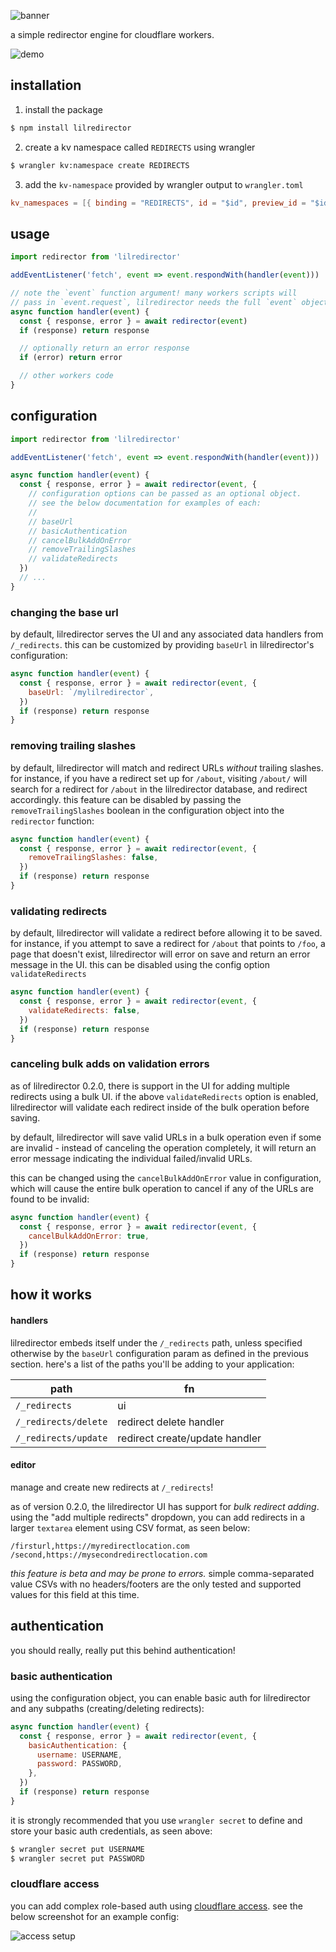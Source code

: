 ![banner](./.github/banner.png)

a simple redirector engine for cloudflare workers.

![demo](./.github/demo.png)

## installation

1. install the package

```bash
$ npm install lilredirector
```

2. create a kv namespace called `REDIRECTS` using wrangler

```bash
$ wrangler kv:namespace create REDIRECTS
```

3. add the `kv-namespace` provided by wrangler output to `wrangler.toml`

```toml
kv_namespaces = [{ binding = "REDIRECTS", id = "$id", preview_id = "$id" }]
```

## usage

```javascript
import redirector from 'lilredirector'

addEventListener('fetch', event => event.respondWith(handler(event)))

// note the `event` function argument! many workers scripts will
// pass in `event.request`, lilredirector needs the full `event` object
async function handler(event) {
  const { response, error } = await redirector(event)
  if (response) return response

  // optionally return an error response
  if (error) return error

  // other workers code
}
```

## configuration

```javascript
import redirector from 'lilredirector'

addEventListener('fetch', event => event.respondWith(handler(event)))

async function handler(event) {
  const { response, error } = await redirector(event, {
    // configuration options can be passed as an optional object.
    // see the below documentation for examples of each:
    //
    // baseUrl
    // basicAuthentication
    // cancelBulkAddOnError
    // removeTrailingSlashes
    // validateRedirects
  })
  // ...
}
```

### changing the base url

by default, lilredirector serves the UI and any associated data handlers from `/_redirects`. this can be customized by providing `baseUrl` in lilredirector's configuration:

```javascript
async function handler(event) {
  const { response, error } = await redirector(event, {
    baseUrl: `/mylilredirector`,
  })
  if (response) return response
}
```

### removing trailing slashes

by default, lilredirector will match and redirect URLs _without_ trailing slashes. for instance, if you have a redirect set up for `/about`, visiting `/about/` will search for a redirect for `/about` in the lilredirector database, and redirect accordingly. this feature can be disabled by passing the `removeTrailingSlashes` boolean in the configuration object into the `redirector` function:

```javascript
async function handler(event) {
  const { response, error } = await redirector(event, {
    removeTrailingSlashes: false,
  })
  if (response) return response
}
```

### validating redirects

by default, lilredirector will validate a redirect before allowing it to be saved. for instance, if you attempt to save a redirect for `/about` that points to `/foo`, a page that doesn't exist, lilredirector will error on save and return an error message in the UI. this can be disabled using the config option `validateRedirects`

```javascript
async function handler(event) {
  const { response, error } = await redirector(event, {
    validateRedirects: false,
  })
  if (response) return response
}
```

### canceling bulk adds on validation errors

as of lilredirector 0.2.0, there is support in the UI for adding multiple redirects using a bulk UI. if the above `validateRedirects` option is enabled, lilredirector will validate each redirect inside of the bulk operation before saving.

by default, lilredirector will save valid URLs in a bulk operation even if some are invalid - instead of canceling the operation completely, it will return an error message indicating the individual failed/invalid URLs.

this can be changed using the `cancelBulkAddOnError` value in configuration, which will cause the entire bulk operation to cancel if any of the URLs are found to be invalid:

```javascript
async function handler(event) {
  const { response, error } = await redirector(event, {
    cancelBulkAddOnError: true,
  })
  if (response) return response
}
```

## how it works

#### handlers

lilredirector embeds itself under the `/_redirects` path, unless specified otherwise by the `baseUrl` configuration param as defined in the previous section. here's a list of the paths you'll be adding to your application:

| path                 | fn                             |
| -------------------- | ------------------------------ |
| `/_redirects`        | ui                             |
| `/_redirects/delete` | redirect delete handler        |
| `/_redirects/update` | redirect create/update handler |

#### editor

manage and create new redirects at `/_redirects`!

as of version 0.2.0, the lilredirector UI has support for _bulk redirect adding_. using the "add multiple redirects" dropdown, you can add redirects in a larger `textarea` element using CSV format, as seen below:

```csv
/firsturl,https://myredirectlocation.com
/second,https://mysecondredirectlocation.com
```

_this feature is beta and may be prone to errors._ simple comma-separated value CSVs with no headers/footers are the only tested and supported values for this field at this time.

## authentication

you should really, really put this behind authentication!

### basic authentication

using the configuration object, you can enable basic auth for lilredirector and any subpaths (creating/deleting redirects):

```js
async function handler(event) {
  const { response, error } = await redirector(event, {
    basicAuthentication: {
      username: USERNAME,
      password: PASSWORD,
    },
  })
  if (response) return response
}
```

it is strongly recommended that you use `wrangler secret` to define and store your basic auth credentials, as seen above:

```bash
$ wrangler secret put USERNAME
$ wrangler secret put PASSWORD
```

### cloudflare access

you can add complex role-based auth using [cloudflare access](https://teams.cloudflare.com/access/). see the below screenshot for an example config:

![access setup](./.github/access-preview.png)
